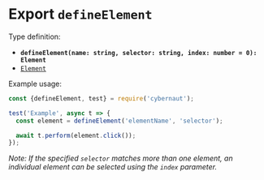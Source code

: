# Export `defineElement`

Type definition:

* **`defineElement(name: string, selector: string, index: number = 0): Element`**
* [`Element`](../interfaces/element.md)

Example usage:

```js
const {defineElement, test} = require('cybernaut');

test('Example', async t => {
  const element = defineElement('elementName', 'selector');

  await t.perform(element.click());
});
```

*Note: If the specified `selector` matches more than one element, an individual element can be selected using the `index` parameter.*
